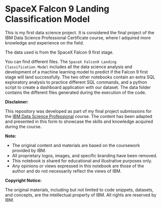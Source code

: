 # SpaceX Falcon 9 Landing Classification Model

This is my first data science project. It is considered the final project of the IBM Data Science Professional Certificate course, where I adquired more knowledge and experience on the field.

The data used is from the SpaceX Falcon 9 first stage. 

You can find different files. The <code>SpaceX Falcon9 Landing Classification Model</code> includes all the data science analysis and development of a machine learning model to predict if the Falcon 9 first stage will land successfully. The two other notebooks contain an extra SQL exploratory analysis to practice different SQL commands, and a python script to create a dashboard application with our dataset.
The data folder contains the different files generated during the execution of the code.

**Disclaimer:**

This repository was developed as part of my final project submissions for the [IBM Data Science Professional](https://www.coursera.org/professional-certificates/ibm-data-science) course. The content has been adapted and presented in this form to showcase the skills and knowledge acquired during the course.

**Note:**

- The original content and materials are based on the coursework provided by IBM.
- All proprietary logos, images, and specific branding have been removed.
- This notebook is shared for educational and illustrative purposes only.
- Any opinions or views expressed in this notebook are those of the author and do not necessarily reflect the views of IBM.

**Copyright Notice:**

The original materials, including but not limited to code snippets, datasets, and concepts, are the intellectual property of IBM. All rights are reserved by IBM.
